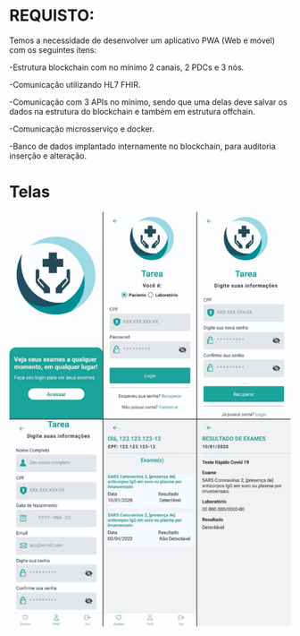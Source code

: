 # REQUISTO:

<p>Temos a necessidade de desenvolver um aplicativo PWA (Web e móvel) com os seguintes itens:</p>
<p>-Estrutura blockchain com no mínimo 2 canais, 2 PDCs e 3 nós.</p>
<p>-Comunicação utilizando HL7 FHIR.</p>
<p>-Comunicação com 3 APIs no mínimo, sendo que uma delas deve salvar os dados na estrutura do blockchain e também em estrutura offchain.</p>
<p>-Comunicação microsserviço e docker.</p>
<p>-Banco de dados implantado internamente no blockchain, para auditoria inserção e alteração.</p>

# Telas

![Telas](https://github.com/Diogo0602x/POC-Blockchain/blob/main/assets/telas.jpeg)